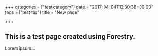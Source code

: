 +++
categories = ["test category"]
date = "2017-04-04T12:30:38+00:00"
tags = ["test tag"]
title = "New page"

+++


## This is a test page created using Forestry.

Lorem ipsum...

